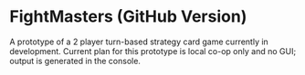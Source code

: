 # FightMasters (GitHub Version)

A prototype of a 2 player turn-based strategy card game currently in development. 
Current plan for this prototype is local co-op only and no GUI; output is generated in the console.